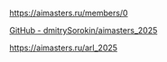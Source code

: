 
https://aimasters.ru/members/0

[GitHub - dmitrySorokin/aimasters\_2025](https://github.com/dmitrySorokin/aimasters_2025)


https://aimasters.ru/arl_2025




















